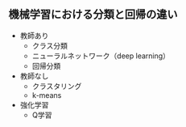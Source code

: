 ## 機械学習における分類と回帰の違い
- 教師あり
    * クラス分類
    * ニューラルネットワーク（deep learning）
    * 回帰分類
- 教師なし
    * クラスタリング
    * k-means
- 強化学習
    * Q学習